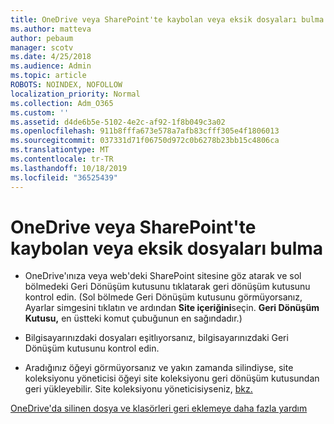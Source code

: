 ```yaml
---
title: OneDrive veya SharePoint'te kaybolan veya eksik dosyaları bulma
ms.author: matteva
author: pebaum
manager: scotv
ms.date: 4/25/2018
ms.audience: Admin
ms.topic: article
ROBOTS: NOINDEX, NOFOLLOW
localization_priority: Normal
ms.collection: Adm_O365
ms.custom: ''
ms.assetid: d4de6b5e-5102-4e2c-af92-1f8b049c3a02
ms.openlocfilehash: 911b8fffa673e578a7afb83cfff305e4f1806013
ms.sourcegitcommit: 037331d71f06750d972c0b6278b23bb15c4806ca
ms.translationtype: MT
ms.contentlocale: tr-TR
ms.lasthandoff: 10/18/2019
ms.locfileid: "36525439"
---
```

# <a name="find-lost-or-missing-files-in-onedrive-or-sharepoint"></a>OneDrive veya SharePoint'te kaybolan veya eksik dosyaları bulma

- OneDrive'ınıza veya web'deki SharePoint sitesine göz atarak ve sol bölmedeki Geri Dönüşüm kutusunu tıklatarak geri dönüşüm kutusunu kontrol edin. (Sol bölmede Geri Dönüşüm kutusunu görmüyorsanız, Ayarlar simgesini tıklatın ve ardından **Site içeriğini**seçin. **Geri Dönüşüm Kutusu,** en üstteki komut çubuğunun en sağındadır.) 
    
- Bilgisayarınızdaki dosyaları eşitlıyorsanız, bilgisayarınızdaki Geri Dönüşüm kutusunu kontrol edin. 
    
- Aradığınız öğeyi görmüyorsanız ve yakın zamanda silindiyse, site koleksiyonu yöneticisi öğeyi site koleksiyonu geri dönüşüm kutusundan geri yükleyebilir. Site koleksiyonu yöneticisiyseniz, [bkz.](https://go.microsoft.com/fwlink/?linkid=866439)
    
[OneDrive'da silinen dosya ve klasörleri geri eklemeye daha fazla yardım](https://go.microsoft.com/fwlink/?linkid=872872)
  

